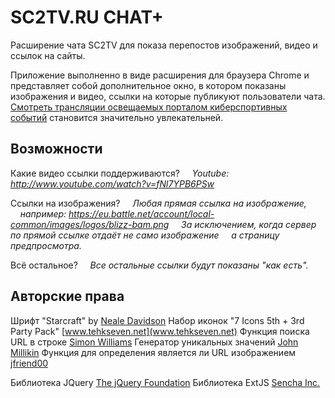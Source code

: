 # SC2TV.RU CHAT+
Расширение чата SC2TV для показа перепостов изображений, видео и ссылок на сайты.

Приложение выполненно в виде расширения для браузера Chrome и представляет собой
дополнительное окно, в котором показаны изображения и видео, ссылки на которые
публикуют пользователи чата. [Смотреть трансляции освещаемых порталом киберспортивных событий](http://sc2tv.ru/)
становится значительно увлекательней.

## Возможности

Какие видео ссылки поддерживаются?
&nbsp;&nbsp;&nbsp;&nbsp;*Youtube: http://www.youtube.com/watch?v=fNl7YPB6PSw*

Ссылки на изображения?
&nbsp;&nbsp;&nbsp;&nbsp;*Любая прямая ссылка на изображение, 
&nbsp;&nbsp;&nbsp;&nbsp;например: https://eu.battle.net/account/local-common/images/logos/blizz-bam.png
&nbsp;&nbsp;&nbsp;&nbsp;За исключением, когда сервер по прямой ссылке отдаёт не само изображение
&nbsp;&nbsp;&nbsp;&nbsp;а страницу предпросмотра.*

Всё остальное?
&nbsp;&nbsp;&nbsp;&nbsp;*Все остальные ссылки будут показаны "как есть".*

## Авторские права
Шрифт "Starcraft" by [Neale Davidson](jaynz@pixelsagas.com)
Набор иконок "7 Icons 5th + 3rd Party Pack" [www.tehkseven.net](www.tehkseven.net)
Функция поиска URL в строке [Simon Williams](http://stackoverflow.com/questions/4504853/how-do-i-extract-a-url-from-plain-text-using-jquery)
Генератор уникальных значений [John Millikin](http://stackoverflow.com/questions/105034/how-to-create-a-guid-uuid-in-javascript)
Функция для определения является ли URL изображением [jfriend00](http://stackoverflow.com/questions/9714525/javascript-image-url-verify)

Библиотека JQuery [The jQuery Foundation](www.jquery.org)
Библиотека ExtJS [Sencha Inc.](http://www.sencha.com/products/extjs)
